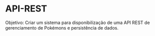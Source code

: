 # API-REST
Objetivo: Criar um sistema para disponibilização de uma API REST de gerenciamento de Pokémons e persistência de dados.
